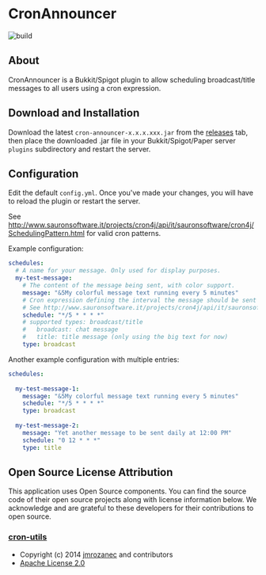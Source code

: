 # CronAnnouncer

![build](https://github.com/github/docs/actions/workflows/main.yml/badge.svg?branch=main)

## About
CronAnnouncer is a Bukkit/Spigot plugin to allow scheduling broadcast/title messages to all users using a cron expression.

## Download and Installation
Download the latest `cron-announcer-x.x.x.xxx.jar` from the [releases](https://github.com/das-kaesebrot/CronAnnouncer/releases) tab, then place the downloaded .jar file in your Bukkit/Spigot/Paper server `plugins` subdirectory and restart the server.

## Configuration
Edit the default `config.yml`.
Once you've made your changes, you will have to reload the plugin or restart the server.

See http://www.sauronsoftware.it/projects/cron4j/api/it/sauronsoftware/cron4j/SchedulingPattern.html for valid cron patterns.

Example configuration:
```yaml
schedules:
  # A name for your message. Only used for display purposes.
  my-test-message:
    # The content of the message being sent, with color support.
    message: "&5My colorful message text running every 5 minutes"
    # Cron expression defining the interval the message should be sent in
    # See http://www.sauronsoftware.it/projects/cron4j/api/it/sauronsoftware/cron4j/SchedulingPattern.html for valid examples
    schedule: "*/5 * * * *"
    # supported types: broadcast/title
    #   broadcast: chat message
    #   title: title message (only using the big text for now)
    type: broadcast
```

Another example configuration with multiple entries:
```yaml
schedules:
  
  my-test-message-1:
    message: "&5My colorful message text running every 5 minutes"
    schedule: "*/5 * * * *"
    type: broadcast
  
  my-test-message-2:
    message: "Yet another message to be sent daily at 12:00 PM"
    schedule: "0 12 * * *"
    type: title
```

## Open Source License Attribution

This application uses Open Source components. You can find the source code of their open source projects along with license information below. We acknowledge and are grateful to these developers for their contributions to open source.
### [cron-utils](https://github.com/jmrozanec/cron-utils)
- Copyright (c) 2014 [jmrozanec](https://github.com/jmrozanec) and contributors
- [Apache License 2.0](https://github.com/jmrozanec/cron-utils/blob/master/LICENSE)
